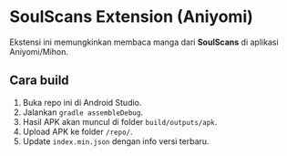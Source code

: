 # SoulScans Extension (Aniyomi)

Ekstensi ini memungkinkan membaca manga dari **SoulScans** di aplikasi Aniyomi/Mihon.

## Cara build
1. Buka repo ini di Android Studio.
2. Jalankan `gradle assembleDebug`.
3. Hasil APK akan muncul di folder `build/outputs/apk`.
4. Upload APK ke folder `/repo/`.
5. Update `index.min.json` dengan info versi terbaru.
